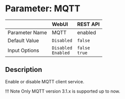 # Parameter: MQTT

|                   | WebUI               | REST API
|:---               |:---                 |:----
| Parameter Name    | MQTT                | enabled
| Default Value     | `Disabled`          | `false`
| Input Options     | `Disabled`<br>`Enabled` | `false`<br>`true` 


## Description

Enable or disable MQTT client service.


!!! Note
    Only MQTT version 3.1.x is supported up to now.